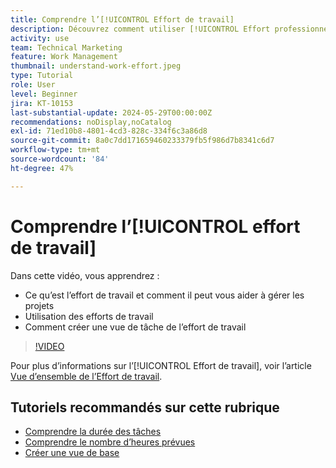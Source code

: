 ```yaml
---
title: Comprendre l’[!UICONTROL Effort de travail]
description: Découvrez comment utiliser [!UICONTROL Effort professionnel] pour obtenir une estimation approximative des heures planifiées dans la chronologie de votre projet.
activity: use
team: Technical Marketing
feature: Work Management
thumbnail: understand-work-effort.jpeg
type: Tutorial
role: User
level: Beginner
jira: KT-10153
last-substantial-update: 2024-05-29T00:00:00Z
recommendations: noDisplay,noCatalog
exl-id: 71ed10b8-4801-4cd3-828c-334f6c3a86d8
source-git-commit: 8a0c7dd171659460233379fb5f986d7b8341c6d7
workflow-type: tm+mt
source-wordcount: '84'
ht-degree: 47%

---
```


# Comprendre l’[!UICONTROL effort de travail]

Dans cette vidéo, vous apprendrez :

* Ce qu’est l’effort de travail et comment il peut vous aider à gérer les projets
* Utilisation des efforts de travail
* Comment créer une vue de tâche de l’effort de travail

>[!VIDEO](https://video.tv.adobe.com/v/3429446/?quality=12&learn=on)

Pour plus d’informations sur l’[!UICONTROL Effort de travail], voir l’article [Vue d’ensemble de l’Effort de travail](https://experienceleague.adobe.com/docs/workfront/using/manage-work/tasks/task-information/work-effort.html?lang=fr).

## Tutoriels recommandés sur cette rubrique

* [Comprendre la durée des tâches](/help/manage-work/tasks/understand-task-durations.md)
* [Comprendre le nombre d’heures prévues](/help/manage-work/tasks/understand-planned-hours.md)
* [Créer une vue de base](/help/reporting/basic-reporting/create-a-basic-view.md)
